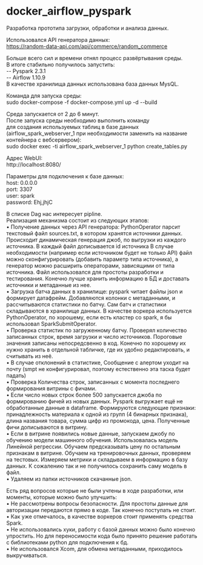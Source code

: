 # docker_airflow_pyspark

Разработка прототипа загрузки, обработки и анализа данных.  

Использовался API генератора данных:  
https://random-data-api.com/api/commerce/random_commerce  

Больше всего сил и времени отнял процесс развёртывания среды.  
В итоге стабильно получилось запустить:  
-- Pyspark 2.3.1  
-- Airflow 1.10.9  
В качестве хранилища данных использована база данных MysQL.  

Команда для запуска среды:  
sudo docker-compose -f docker-compose.yml up -d --build  

Среда запускается от 2 до 6 минут.  
После запуска среды необходимо выполнить команду  
для создания используемых таблиц в базе данных (airflow_spark_webserver_1 при необходимости заменить на название контейнера с вебсервером):  
sudo docker exec -ti airflow_spark_webserver_1 python create_tables.py  

Адрес WebUI:  
http://localhost:8080/  

Параметры для подключения к базе данных:  
host: 0.0.0.0  
port: 3307  
user: spark  
password: Ehj,jhjC  

В списке Dag нас интересует pipline.  
Реализация механизма состоит из следующих этапов:  
    • Получение данных через API генератора:  PythonOperator парсит текстовый файл sources.txt, в котором хранятся источники данных. Происходит динамическая генерация джоб, по выгрузки из каждого источника. В каждый файл дописывается id источника В случае необходимости (например если источником будет не только API) файл можно сконфигурировать (добавить параметр типа источника), a генератор можно расширить операторами, зависящими от типа источника. Файл использовался для простоты разработки и тестирования. Конечно лучше хранить информацию в БД и доставать источники и метаданные из нее.  
    • Загрузка батча данных в хранилище: pyspark читает файлы json и формирует датафрейм. Добавляются колонки с метаданными, и рассчитываются статистики по батчу. Сам батч и статистики складываются в хранилище данных. В качестве воркера используется PythonOperator, по хорошему, если есть кластер со spark, я бы использовал SparkSubmitOperator.  
    • Проверка статистик по загруженному батчу. Проверял количество записанных строк, время загрузки и число источников. Пороговые значения записаны непосредсвенно в код. Конечно по хорошему их нужно хранить в отдельной табличке, где их удобно редактировать, и считывать из неё.  
    • В случае отклонений в статистике, Сообщение с алертом уходит на почту (smpt не конфигурировал, поэтому естественно эта таска будет падать)  
    • Проверка Количества строк, записанных с момента последнего формирования витрины с фичами.  
    • Если число новых строк более 500 запускается джоба по формированию фичей из новых данных. Pyspark выгружает ещё не обработанные данные в dataframe. Формируются следующие признаки: принадлежность материала к одной из групп (4 бинарных признака), длина названия товара, сумма цифр из промокода, цена. Полученные фичи дописываются в витрину.  
    • Если в витрине появились новые данные, запускаем джобу по обучению модели машинного обучения.  Использовалась модель Линейной регрессии. Обучаем предсказывать цену по остальным признакам в витрине. Обучаем на тренировочных данных, проверяем на тестовых. Измеряем метрики и складываем в информацию в базу данных. К сожалению так и не получилось сохранить саму модель в файл.  
    • Удаляем из папки источников скачанные json.  

Есть ряд вопросов которые не были учтены в ходе разработки, или моменты, которые можно было улучшить:  
    • Не рассмотрены вопросы безопасности. Для простоты данные для авторизации передаются прямо в коде. Так конечно поступать не стоит.  
    • Как уже отмечалось, в качестве воркеров стоит применять средства Spark.  
    • Не использовались хуки, работу с базой данных можно было конечно упростить. Но для переносимости кода было принято решение работать с библиотеками python для подключения к бд.  
    • Не использовался Xcom, для обмена метаданными, приходилось выкручиваться.  
